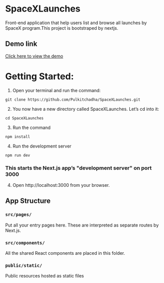# SpaceXLaunches
Front-end application that help users list and browse all launches by SpaceX program.This project is bootstraped by nextjs.

## Demo link
[Click here to view the demo](https://spacexlaunchpulkit.herokuapp.com/)

# Getting Started:

1) Open your terminal and run the command:

```
git clone https://github.com/Pulkitchadha/SpaceXLaunches.git
```

2) You now have a new directory called SpaceXLaunches. Let’s cd into it:

```
cd SpaceXLaunches
```

3) Run the command

```
npm install
```

4) Run the development server

```
npm run dev
```

### This starts the Next.js app’s "development server"  on port 3000

4) Open http://localhost:3000 from your browser.

## App Structure

### `src/pages/`
Put all your entry pages here. These are interpreted as separate routes by Next.js.

### `src/components/`
All the shared React components are placed in this folder.

### `public/static/`
Public resources hosted as static files
